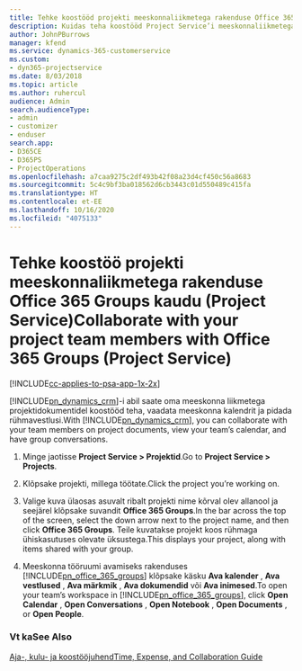 ```yaml
---
title: Tehke koostööd projekti meeskonnaliikmetega rakenduse Office 365 Groups kaudu
description: Kuidas teha koostööd Project Service’i meeskonnaliikmetega rakenduse Office 365 Groups kaudu
author: JohnPBurrows
manager: kfend
ms.service: dynamics-365-customerservice
ms.custom:
- dyn365-projectservice
ms.date: 8/03/2018
ms.topic: article
ms.author: ruhercul
audience: Admin
search.audienceType:
- admin
- customizer
- enduser
search.app:
- D365CE
- D365PS
- ProjectOperations
ms.openlocfilehash: a7caa9275c2df493b42f08a23d4cf450c56a8683
ms.sourcegitcommit: 5c4c9bf3ba018562d6cb3443c01d550489c415fa
ms.translationtype: HT
ms.contentlocale: et-EE
ms.lasthandoff: 10/16/2020
ms.locfileid: "4075133"
---
```

# <a name="collaborate-with-your-project-team-members-with-office-365-groups-project-service"></a><span data-ttu-id="3e7cf-103">Tehke koostöö projekti meeskonnaliikmetega rakenduse Office 365 Groups kaudu (Project Service)</span><span class="sxs-lookup"><span data-stu-id="3e7cf-103">Collaborate with your project team members with Office 365 Groups (Project Service)</span></span>

[!INCLUDE[cc-applies-to-psa-app-1x-2x](../includes/cc-applies-to-psa-app-1x-2x.md)]

<span data-ttu-id="3e7cf-104">[!INCLUDE[pn_dynamics_crm](../includes/pn-dynamics-crm.md)]-i abil saate oma meeskonna liikmetega projektidokumentidel koostööd teha, vaadata meeskonna kalendrit ja pidada rühmavestlusi.</span><span class="sxs-lookup"><span data-stu-id="3e7cf-104">With [!INCLUDE[pn_dynamics_crm](../includes/pn-dynamics-crm.md)], you can collaborate with your team members on project documents, view your team’s calendar, and have group conversations.</span></span>  
  
1. <span data-ttu-id="3e7cf-105">Minge jaotisse **Project Service > Projektid**.</span><span class="sxs-lookup"><span data-stu-id="3e7cf-105">Go to **Project Service > Projects**.</span></span>  
  
2. <span data-ttu-id="3e7cf-106">Klõpsake projekti, millega töötate.</span><span class="sxs-lookup"><span data-stu-id="3e7cf-106">Click the project you’re working on.</span></span>  
  
3. <span data-ttu-id="3e7cf-107">Valige kuva ülaosas asuvalt ribalt projekti nime kõrval olev allanool ja seejärel klõpsake suvandit **Office 365 Groups**.</span><span class="sxs-lookup"><span data-stu-id="3e7cf-107">In the bar across the top of the screen, select the down arrow next to the project name, and then click **Office 365 Groups**.</span></span> <span data-ttu-id="3e7cf-108">Teile kuvatakse projekt koos rühmaga ühiskasutuses olevate üksustega.</span><span class="sxs-lookup"><span data-stu-id="3e7cf-108">This displays your project, along with items shared with your group.</span></span>  
  
4. <span data-ttu-id="3e7cf-109">Meeskonna tööruumi avamiseks rakenduses [!INCLUDE[pn_office_365_groups](../includes/pn-office-365-groups.md)] klõpsake käsku **Ava kalender** , **Ava vestlused** , **Ava märkmik** , **Ava dokumendid** või **Ava inimesed**.</span><span class="sxs-lookup"><span data-stu-id="3e7cf-109">To open your team’s workspace in [!INCLUDE[pn_office_365_groups](../includes/pn-office-365-groups.md)], click **Open Calendar** , **Open Conversations** , **Open Notebook** , **Open Documents** , or **Open People**.</span></span>  
  
### <a name="see-also"></a><span data-ttu-id="3e7cf-110">Vt ka</span><span class="sxs-lookup"><span data-stu-id="3e7cf-110">See Also</span></span>  
 [<span data-ttu-id="3e7cf-111">Aja-, kulu- ja koostööjuhend</span><span class="sxs-lookup"><span data-stu-id="3e7cf-111">Time, Expense, and Collaboration Guide</span></span>](../psa/time-expense-collaboration-guide.md)
